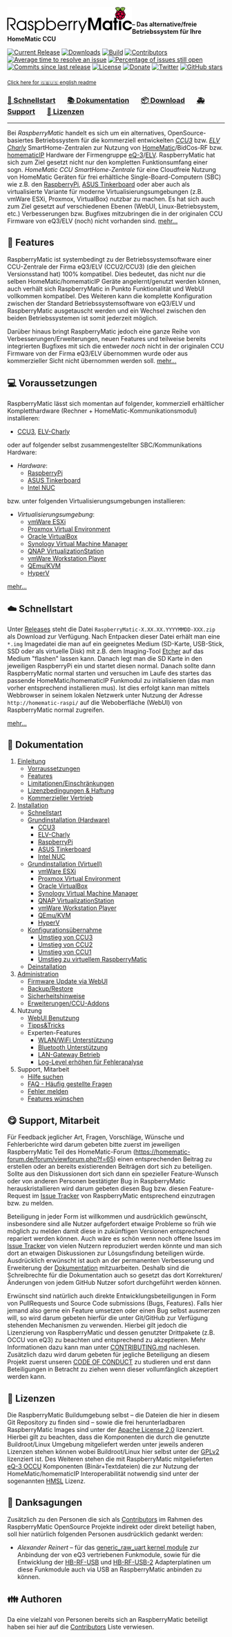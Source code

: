 <img height="60px" src="release/logo.png" align="left">

<br/>

**– Das alternative/freie Betriebssystem für Ihre HomeMatic CCU**

[![Current Release](https://img.shields.io/github/release/jens-maus/RaspberryMatic.svg)](https://github.com/jens-maus/RaspberryMatic/releases/latest)
[![Downloads](https://img.shields.io/github/downloads/jens-maus/RaspberryMatic/latest/total.svg)](https://github.com/jens-maus/RaspberryMatic/releases/latest)
[![Build](https://github.com/jens-maus/RaspberryMatic/workflows/CI/badge.svg)](https://github.com/jens-maus/RaspberryMatic/actions)
[![Contributors](https://img.shields.io/github/contributors/jens-maus/RaspberryMatic.svg)](https://github.com/jens-maus/RaspberryMatic/graphs/contributors)
[![Average time to resolve an issue](http://isitmaintained.com/badge/resolution/jens-maus/RaspberryMatic.svg)](https://github.com/jens-maus/RaspberryMatic/issues)
[![Percentage of issues still open](http://isitmaintained.com/badge/open/jens-maus/RaspberryMatic.svg)](https://github.com/jens-maus/RaspberryMatic/issues)
[![Commits since last release](https://img.shields.io/github/commits-since/jens-maus/RaspberryMatic/latest.svg)](https://github.com/jens-maus/RaspberryMatic/releases/latest)
[![License](https://img.shields.io/github/license/jens-maus/RaspberryMatic.svg)](https://github.com/jens-maus/RaspberryMatic/blob/master/LICENSE)
[![Donate](https://img.shields.io/badge/donate-PayPal-green.svg)](https://www.paypal.com/cgi-bin/webscr?cmd=_s-xclick&hosted_button_id=RAQSDY9YNZVCL)
[![Twitter](https://img.shields.io/twitter/follow/RaspberryMatic.svg?style=social&label=Follow)](https://twitter.com/RaspberryMatic)
[![GitHub stars](https://img.shields.io/github/stars/jens-maus/RaspberryMatic.svg?style=social&label=Star)](https://github.com/jens-maus/RaspberryMatic/stargazers/)

<sub>[Click here for 🇬🇧🇺🇸 english readme](README.en.md)</sub>
### [🚀 Schnellstart](#cookie-features)&nbsp;&nbsp;&nbsp;&nbsp;&nbsp;&nbsp;&nbsp;[📚 Dokumentation](https://github.com/jens-maus/RaspberryMatic/wiki)&nbsp;&nbsp;&nbsp;&nbsp;&nbsp;&nbsp;&nbsp;[📦 Download](https://github.com/jens-maus/RaspberryMatic/releases/latest)&nbsp;&nbsp;&nbsp;&nbsp;&nbsp;&nbsp;&nbsp;[🚑 Support](#yum-how-to-contribute)&nbsp;&nbsp;&nbsp;&nbsp;&nbsp;&nbsp;&nbsp;[👮 Lizenzen](#scroll-license)
___
Bei _RaspberryMatic_ handelt es sich um ein alternatives, OpenSource-basiertes Betriebssystem für die kommerziell entwickelten _[CCU3](https://www.homematic-ip.com/en/products/detail/smart-home-central-control-unit-ccu3.html)_ bzw. _[ELV Charly](https://www.elv.de/elv-smart-home-zentrale-charly-starter-set-bausatz.html)_ SmartHome-Zentralen zur Nutzung von [HomeMatic](http://homematic.com/)/BidCos-RF bzw. [homematicIP](https://www.homematic-ip.com/) Hardware der Firmengruppe [eQ-3](https://eq-3.de)/[ELV](https://elv.de/). RaspberryMatic hat sich zum Ziel gesetzt nicht nur den kompletten Funktionsumfang einer sogn. _HomeMatic CCU SmartHome-Zentrale_ für eine Cloudfreie Nutzung von HomeMatic Geräten für frei erhältliche Single-Board-Computern (SBC) wie z.B. den [RaspberryPi](https://www.raspberrypi.org/), [ASUS Tinkerboard](https://www.asus.com/Single-Board-Computer/Tinker-Board-S/) oder aber auch als virtualisierte Variante für moderne Virtualisierungsumgebungen (z.B. vmWare ESXi, Proxmox, VirtualBox) nutzbar zu machen. Es hat sich auch zum Ziel gesetzt auf verschiedenen Ebenen (WebUI, Linux-Betriebsystem, etc.) Verbesserungen bzw. Bugfixes mitzubringen die in der originalen CCU Firmware von eQ3/ELV (noch) nicht vorhanden sind.
[mehr...](https://github.com/jens-maus/RaspberryMatic/wiki/Einleitung)

## :cookie: Features
RaspberryMatic ist systembedingt zu der Betriebssystemsoftware einer CCU-Zentrale der Firma eQ3/ELV (CCU2/CCU3) (die den gleichen Versionsstand hat) 100% kompatibel. Dies bedeutet, das nicht nur die selben HomeMatic/homematicIP Geräte angelernt/genutzt werden können, auch verhält sich RaspberryMatic in Punkto Funktionalität und WebUI vollkommen kompatibel. Des Weiteren kann die komplette Konfiguration zwischen der Standard Betriebssystemsoftware von eQ3/ELV und RaspberryMatic ausgetauscht werden und ein Wechsel zwischen den beiden Betriebssystemen ist somit jederzeit möglich.

Darüber hinaus bringt RaspberryMatic jedoch eine ganze Reihe von Verbesserungen/Erweiterungen, neuen Features und teilweise bereits integrierten Bugfixes mit sich die entweder _noch_ nicht in der originalen CCU Firmware von der Firma eQ3/ELV übernommen wurde oder aus kommerzieller Sicht nicht übernommen werden soll.
[mehr...](https://github.com/jens-maus/RaspberryMatic/wiki/Einleitung#features)

## :computer: Voraussetzungen
RaspberryMatic lässt sich momentan auf folgender, kommerziell erhältlicher Kompletthardware (Rechner + HomeMatic-Kommunikationsmodul) installieren:

* [CCU3](https://www.homematic-ip.com/en/products/detail/smart-home-central-control-unit-ccu3.html), [ELV-Charly](https://www.elv.de/elv-smart-home-zentrale-charly-starter-set-bausatz.html)

oder auf folgender selbst zusammengestellter SBC/Kommunikations Hardware:

* _Hardware_:
   * [RaspberryPi](https://www.raspberrypi.org/)
   * [ASUS Tinkerboard](https://www.asus.com/Single-Board-Computer/Tinker-Board-S/)
   * [Intel NUC](https://www.intel.de/content/www/de/de/products/boards-kits/nuc.html)

bzw. unter folgenden Virtualisierungsumgebungen installieren:

* _Virtualisierungsumgebung_:
   * [vmWare ESXi](https://www.vmware.com/de/products/esxi-and-esx.html)
   * [Proxmox Virtual Environment](https://www.proxmox.com/de/)
   * [Oracle VirtualBox](https://www.virtualbox.org/)
   * [Synology Virtual Machine Manager](https://www.synology.com/de-de/dsm/feature/virtual_machine_manager)
   * [QNAP VirtualizationStation](https://www.qnap.com/event/station/de-de/virtualization.php)
   * [vmWare Workstation Player](https://www.vmware.com/de/products/workstation-player/workstation-player-evaluation.html)
   * [QEmu/KVM](https://www.qemu.org/)
   * [HyperV](https://docs.microsoft.com/de-de/virtualization/hyper-v-on-windows/)
   
[mehr...](https://github.com/jens-maus/RaspberryMatic/wiki/Einleitung#vorraussetzungen)      

## :cloud: Schnellstart
Unter [Releases](ttps://github.com/jens-maus/RaspberryMatic/releases) steht die Datei `RaspberryMatic-X.XX.XX.YYYYMMDD-XXX.zip` als Download zur Verfügung. Nach Entpacken dieser Datei erhält man eine `*.img` Imagedatei die man auf ein geeignetes Medium (SD-Karte, USB-Stick, SSD oder als virtuelle Disk) mit z.B. dem Imaging-Tool [Etcher](https://etcher.io) auf das Medium "flashen" lassen kann. Danach legt man die SD Karte in den jeweiligen RaspberryPi ein und startet diesen normal. Danach sollte dann RaspberryMatic normal starten und versuchen im Laufe des startes das passende HomeMatic/homematicIP Funkmodul zu initialisieren (das man vorher entsprechend installieren mus). Ist dies erfolgt kann man mittels Webbrowser in seinem lokalen Netzwerk unter Nutzung der Adresse `http://homematic-raspi/` auf die Weboberfläche (WebUI) von RaspberryMatic normal zugreifen.

[mehr...](https://github.com/jens-maus/RaspberryMatic/wiki/Installation#schnellstart)

## :memo: Dokumentation
1. [Einleitung](https://github.com/jens-maus/RaspberryMatic/wiki/Einleitung)
   * [Vorraussetzungen](https://github.com/jens-maus/RaspberryMatic/wiki/Einleitung#vorraussetzungen)
   * [Features](https://github.com/jens-maus/RaspberryMatic/wiki/Einleitung#features)
   * [Limitationen/Einschränkungen](https://github.com/jens-maus/RaspberryMatic/wiki/Einleitung#limitationeneinschränkungen)
   * [Lizenzbedingungen & Haftung](https://github.com/jens-maus/RaspberryMatic/wiki/Einleitung#lizenz--haftung)
   * [Kommerzieller Vertrieb](https://github.com/jens-maus/RaspberryMatic/wiki/Einleitung#kommerzieller-vertrieb)
2. [Installation](https://github.com/jens-maus/RaspberryMatic/wiki/Installation)
   * [Schnellstart](https://github.com/jens-maus/RaspberryMatic/wiki/Installation#schnellstart)
   * [Grundinstallation (Hardware)](https://github.com/jens-maus/RaspberryMatic/wiki/Installation#grundinstallation-hardware)
     * [CCU3](https://github.com/jens-maus/RaspberryMatic/wiki/Installation-CCU3)
     * [ELV-Charly](https://github.com/jens-maus/RaspberryMatic/wiki/Installation-ELV-Charly)
     * [RaspberryPi](https://github.com/jens-maus/RaspberryMatic/wiki/Installation-RaspberryPi)
     * [ASUS Tinkerboard](https://github.com/jens-maus/RaspberryMatic/wiki/Installation-Tinkerboard)
     * [Intel NUC](https://github.com/jens-maus/RaspberryMatic/wiki/Installation-IntelNUC)
   * [Grundinstallation (Virtuell)](https://github.com/jens-maus/RaspberryMatic/wiki/Installation#grundinstallation-virtuell)
     * [vmWare ESXi](https://github.com/jens-maus/RaspberryMatic/wiki/Installation-vmWare-ESXi)
     * [Proxmox Virtual Environment](https://github.com/jens-maus/RaspberryMatic/wiki/Installation-Proxmox-VE)
     * [Oracle VirtualBox](https://github.com/jens-maus/RaspberryMatic/wiki/Installation-VirtualBox)
     * [Synology Virtual Machine Manager](https://github.com/jens-maus/RaspberryMatic/wiki/Installation-Synology-VMM)
     * [QNAP VirtualizationStation](https://github.com/jens-maus/RaspberryMatic/wiki/Installation-QNAP-VirtualizationStation)
     * [vmWare Workstation Player](https://github.com/jens-maus/RaspberryMatic/wiki/Installation-vmWare-Workstation-Player)
     * [QEmu/KVM](https://github.com/jens-maus/RaspberryMatic/wiki/Installation-QEmu)
     * [HyperV](https://github.com/jens-maus/RaspberryMatic/wiki/Installation-HyperV)
   * [Konfigurationsübernahme](https://github.com/jens-maus/RaspberryMatic/wiki/Installation#konfigurationsübernahme)
     * [Umstieg von CCU3](https://github.com/jens-maus/RaspberryMatic/wiki/Installation#umstieg-von-ccu3)
     * [Umstieg von CCU2](https://github.com/jens-maus/RaspberryMatic/wiki/Installation#umstieg-von-ccu2)
     * [Umstieg von CCU1](https://github.com/jens-maus/RaspberryMatic/wiki/Installation#umstieg-von-ccu1)
     * [Umstieg zu virtuellem RaspberryMatic](https://github.com/jens-maus/RaspberryMatic/wiki/Installation#umstieg-zu-virtuellem-raspberrymatic)
   * [Deinstallation](https://github.com/jens-maus/RaspberryMatic/wiki/Deinstallation)
3. [Administration](https://github.com/jens-maus/RaspberryMatic/wiki/Administration)
   * [Firmware Update via WebUI](https://github.com/jens-maus/RaspberryMatic/wiki/Update)
   * [Backup/Restore](https://github.com/jens-maus/RaspberryMatic/wiki/BackupRestore)
   * [Sicherheitshinweise](https://github.com/jens-maus/RaspberryMatic/wiki/Sicherheit)
   * [Erweiterungen/CCU-Addons](https://github.com/jens-maus/RaspberryMatic/wiki/Administration#ccu-addons)
4. Nutzung
   * [WebUI Benutzung](https://github.com/jens-maus/RaspberryMatic/wiki/WebUI-Benutzung)
   * [Tipps&Tricks](https://github.com/jens-maus/RaspberryMatic/wiki/Tipps)
   * Experten-Features
     * [WLAN/WiFi Unterstützung](https://github.com/jens-maus/RaspberryMatic/wiki/WLAN-Nutzung)
     * [Bluetooth Unterstützung](https://github.com/jens-maus/RaspberryMatic/wiki/Bluetooth-Nutzung)
     * [LAN-Gateway Betrieb](https://github.com/jens-maus/RaspberryMatic/wiki/LAN-Gateway-Betrieb)
     * [Log-Level erhöhen für Fehleranalyse](https://github.com/jens-maus/RaspberryMatic/wiki/Loglevel)
5. Support, Mitarbeit
   * [Hilfe suchen](https://github.com/jens-maus/RaspberryMatic/wiki/Hilfe-suchen)
   * [FAQ - Häufig gestellte Fragen](https://github.com/jens-maus/RaspberryMatic/wiki/Faq)
   * [Fehler melden](https://github.com/jens-maus/RaspberryMatic/wiki/Bugreports)
   * [Features wünschen](https://github.com/jens-maus/RaspberryMatic/wiki/FeatureRequests)

## :yum: Support, Mitarbeit
Für Feedback jeglicher Art, Fragen, Vorschläge, Wünsche und Fehlerberichte wird darum gebeten bitte zuerst im jeweiligen RaspberryMatic Teil des HomeMatic-Forum (https://homematic-forum.de/forum/viewforum.php?f=65) einen entsprechenden Beitrag zu erstellen oder an bereits existierenden Beiträgen dort sich zu beteiligen. Sollte aus den Diskussionen dort sich dann ein spezieller Feature-Wunsch oder von anderen Personen bestätigter Bug in RaspberryMatic herauskristallieren wird darum gebeten diesen Bug bzw. diesen Feature-Request im [Issue Tracker](https://github.com/jens-maus/RaspberryMatic/issues) von RaspberryMatic entsprechend einzutragen bzw. zu melden.

Beteiligung in jeder Form ist willkommen und ausdrücklich gewünscht, insbesondere sind alle Nutzer aufgefordert etwaige Probleme so früh wie möglich zu melden damit diese in zukünftigen Versionen entsprechend repariert werden können. Auch wäre es schön wenn noch offene Issues im  [Issue Tracker](https://github.com/jens-maus/RaspberryMatic/issues) von vielen Nutzern reproduziert werden könnte und man sich dort an etwaigen Diskussionen zur Lösungsfindung beteiligen würde. Ausdrücklich erwünscht ist auch an der permanenten Verbesserung und Erweiterung der [Dokumentation](https://github.com/jens-maus/RaspberryMatic/wiki) mitzuarbeiten. Deshalb sind die Schreibrechte für die Dokumentation auch so gesetzt das dort Korrekturen/Änderungen von jedem GitHub Nutzer sofort durchgeführt werden können.

Erwünscht sind natürlich auch direkte Entwicklungsbeteiligungen in Form von PullRequests und Source Code submissions (Bugs, Features). Falls hier jemand also gerne ein Feature umsetzen oder einen Bug selbst ausmerzen will, so wird darum gebeten hierfür die unter Git/GitHub zur Verfügung stehenden Mechanismen zu verwenden. Hierbei gilt jedoch die Lizenzierung von RaspberryMatic und dessen genutzter Drittpakete (z.B. OCCU von eQ3) zu beachten und entsprechend zu akzeptieren. Mehr Informationen dazu kann man unter [CONTRIBUTING.md](CONTRIBUTING.md) nachlesen. Zusätzlich dazu wird darum gebeten für jegliche Beteiligung an diesem Projekt zuerst unseren [CODE OF CONDUCT](CODE_OF_CONDUCT.md) zu studieren und erst dann Beteiligungen in Betracht zu ziehen wenn dieser vollumfänglich akzeptiert werden kann.

## :scroll: Lizenzen
Die RaspberryMatic Buildumgebung selbst – die Dateien die hier in diesem Git Repository zu finden sind – sowie die frei herunterladbaren RaspberryMatic Images sind unter der [Apache License 2.0](https://opensource.org/licenses/Apache-2.0) lizenziert. Hierbei gilt zu beachten, dass die Komponenten die durch die genutzte Buildroot/Linux Umgebung mitgeliefert werden unter jeweils anderen Lizenzen stehen können wobei Buildroot/Linux hier selbst unter der [GPLv2](http://www.gnu.org/licenses/gpl-2.0.html) lizenziert ist. Des Weiteren stehen die mit RaspberryMatic mitgelieferten [eQ-3 OCCU](https://github.com/eq-3/occu)  Komponenten (Binär+Textdateien) die zur Nutzung der HomeMatic/homematicIP Interoperabilität notwendig sind unter der sogenannten [HMSL](https://github.com/eq-3/occu/blob/master/LicenseDE.txt) Lizenz.

## :clap: Danksagungen
Zusätzlich zu den Personen die sich als [Contributors](https://github.com/jens-maus/RaspberryMatic/graphs/contributors) im Rahmen des RaspberryMatic OpenSource Projekte indirekt oder direkt beteiligt haben, soll hier natürlich folgenden Personen ausdrücklich gedankt werden:
* _Alexander Reinert_ – für das [generic_raw_uart kernel module](https://github.com/alexreinert/piVCCU/tree/master/kernel) zur Anbindung der von eQ3 vertriebenen Funkmodule, sowie für die Entwicklung der [HB-RF-USB](https://github.com/alexreinert/PCB/tree/master/HB-RF-USB) und [HB-RF-USB-2](https://github.com/alexreinert/PCB/tree/master/HB-RF-USB-2) Adapterplatinen um diese Funkmodule auch via USB an RaspberryMatic anbinden zu können.

## :family: Authoren
Da eine vielzahl von Personen bereits sich an RaspberryMatic beteiligt haben sei hier auf die [Contributors](https://github.com/jens-maus/RaspberryMatic/graphs/contributors) Liste verwiesen.
